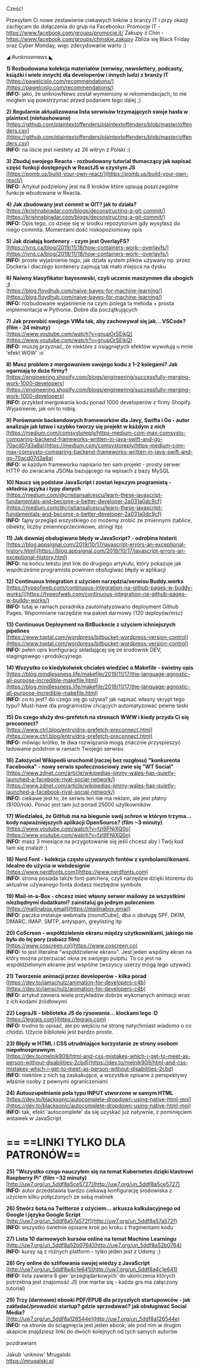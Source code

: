 Cześć!

Przesyłam Ci nowe zestawienie ciekawych linków z branży IT i przy okazji zachęcam do dołączenia do grup na Facebooku:
Promocje IT - https://www.facebook.com/groups/promocje.it/
Zakupy z Chin - https://www.facebook.com/groups/chinskie.zakupy
Zbliża się Black Friday oraz Cyber Monday, więc zdecydowanie warto :)

 

◢ #unknownews ◣


**1) Rozbudowana kolekcja materiałów (serwisy, newslettery, podcasty, książki i wiele innych) dla developerów i innych ludzi z branży IT**  
[https://pawelcislo.com/recommendations/](https://pawelcislo.com/recommendations/)  
**INFO:** jako, że unknowNews został wymieniony w rekomendacjach, to nie mogłem się powstrzymać przed podaniem tego dalej ;)  


**2) Regularnie aktualizowana lista serwisów trzymających swoje hasła w plaintext (niehashowane)**  
[https://github.com/plaintextoffenders/plaintextoffenders/blob/master/offenders.csv](https://github.com/plaintextoffenders/plaintextoffenders/blob/master/offenders.csv)  
**INFO:** na liście jest niestety aż 26 witryn z Polski :(  


**3) Zbuduj swojego Reacta - rozbudowany tutorial tłumaczący jak napisać część funkcji dostępnych w ReactJS w czystym JS**  
[https://pomb.us/build-your-own-react/](https://pomb.us/build-your-own-react/)  
**INFO:** Artykuł podzielony jest na 8 kroków które opisują poszczególne funkcje wbudowane w Reacta.  


**4) Jak zbudowany jest commit w GIT? jak to działa?**  
[https://krishnabiradar.com/blogs/deconstructing-a-git-commit/](https://krishnabiradar.com/blogs/deconstructing-a-git-commit/)  
**INFO:** Opis tego, co dzieje się w środku repozytorium gdy wysyłasz do niego commita. Momentami dość niskopoziomowy opis  


**5) Jak działają kontenery - czym jest OverlayFS?**  
[https://jvns.ca/blog/2019/11/18/how-containers-work--overlayfs/](https://jvns.ca/blog/2019/11/18/how-containers-work--overlayfs/)  
**INFO:** proste wyjaśnienie tego, jak działa system plików używany np. przez Dockera i dlaczego kontenery zajmują tak mało miejsca na dysku  


**6) Naiwny klasyfikator bayesowski, czyli uczenie maszynowe dla ubogich ;)**  
[https://blog.floydhub.com/naive-bayes-for-machine-learning/](https://blog.floydhub.com/naive-bayes-for-machine-learning/)  
**INFO:** rozbudowane wyjaśnienie na czym polega ta metoda + prosta implementacja w Pythonie. Dobre dla początkujących  


**7) Jak przerobić swojego VIMa tak, aby zachowywał się jak... VSCode? (film - 24 minuty)**  
[https://www.youtube.com/watch?v=gnupOrSEikQ](https://www.youtube.com/watch?v=gnupOrSEikQ)  
**INFO:** muszę przyznać, że niektóre z osiągniętych efektów wywołują u mnie 'efekt WOW' :o  


**8) Masz problem z mergowaniem swojego kodu z 1-2 kolegami? Jak ogarniają to duże firmy?**  
[https://engineering.shopify.com/blogs/engineering/successfully-merging-work-1000-developers](https://engineering.shopify.com/blogs/engineering/successfully-merging-work-1000-developers)  
**INFO:** przykład mergowania kodu ponad 1000 developerów z firmy Shopify. Wyjaśnienie, jak oni to robią.  


**9) Porównanie backendowych frameworków dla Javy, Swifta i Go - autor analizuje jak łatwo i szybko tworzy się projekt w każdym z nich**  
[https://medium.com/comsystoreply/https-medium-com-max-comsysto-comparing-backend-frameworks-written-in-java-swift-and-go-70acd07d3a8a](https://medium.com/comsystoreply/https-medium-com-max-comsysto-comparing-backend-frameworks-written-in-java-swift-and-go-70acd07d3a8a)  
**INFO:** w każdym frameworku napisano ten sam projekt - prosty serwer HTTP do zwracania JSONa bazującego na wpisach z bazy MySQL  


**10) Naucz się podstaw JavaScript i zostań lepszym programistą - składnia języka i typy danych**  
[https://medium.com/@cristiansalcescu/learn-these-javascript-fundamentals-and-become-a-better-developer-2a031a0dc9cf](https://medium.com/@cristiansalcescu/learn-these-javascript-fundamentals-and-become-a-better-developer-2a031a0dc9cf)  
**INFO:** fajny przegląd wszystkiego co możemy zrobić ze zmiennymi (tablice, obiekty, liczby zmiennoprzecinkowe, stringi itp)  


**11) Jak dawniej obsługiwano błędy w JavaScript? - odrobina historii**  
[https://blog.appsignal.com/2019/10/17/javascript-errors-an-exceptional-history.html](https://blog.appsignal.com/2019/10/17/javascript-errors-an-exceptional-history.html)  
**INFO:** na końcu tekstu jest link do drugiego artykułu, który pokazuje jak współcześnie programista powinien obsługiwać błędy w aplikacji  


**12) Continuous Integration z użyciem narzędzia/serwisu Buddy.works**  
[https://typeofweb.com/continuous-integration-na-github-pages-w-buddy-works/](https://typeofweb.com/continuous-integration-na-github-pages-w-buddy-works/)  
**INFO:** tutaj w ramach poradnika zautomatyzowano deployment Github Pages. Wspomniane narzędzie ma pakiet darmowy (120 deployów/msc)  


**13) Continuous Deployment na BitBuckecie z użyciem ichniejszych pipelines**  
[https://www.toptal.com/wordpress/bitbucket-wordpress-version-control](https://www.toptal.com/wordpress/bitbucket-wordpress-version-control)  
**INFO:** pełen opis konfiguracji składającej się ze środowisk DEV, stagingowego i produkcyjnego  


**14) Wszystko co kiedykolwiek chciałeś wiedzieć o Makefile - świetny opis**  
[https://blog.mindlessness.life/makefile/2019/11/17/the-language-agnostic-all-purpose-incredible-makefile.html](https://blog.mindlessness.life/makefile/2019/11/17/the-language-agnostic-all-purpose-incredible-makefile.html)  
**INFO:** co to jest? do czego się go używa? jak napisać własny skrypt tego typu? Must-have dla programistów chcących automatyzować pewne taski  


**15) Do czego służy dns-prefetch na stronach WWW i kiedy przyda Ci się preconnect?**  
[https://www.ctrl.blog/entry/dns-prefetch-preconnect.html](https://www.ctrl.blog/entry/dns-prefetch-preconnect.html)  
**INFO:** mówiąc krótko, te dwa rozwiązania mogą znacznie przyspieszyć ładowanie podstron w ramach Twojego serwisu.  


**16) Założyciel Wikipedii uruchomił (raczej bez rozgłosu) "konkurenta Facebooka" - nowy serwis społecznościowy zwie się "WT Social"**  
[https://www.zdnet.com/article/wikipedias-jimmy-wales-has-quietly-launched-a-facebook-rival-social-network/](https://www.zdnet.com/article/wikipedias-jimmy-wales-has-quietly-launched-a-facebook-rival-social-network/)  
**INFO:** ciekawe jest to, że serwis ten nie ma reklam, ale jest płatny ($100/rok). Ponoć jest tam już ponad 25000 użytkowników  


**17) Wiedziałeś, że GitHub ma na biegunie swój schron w którym trzyma... kody najważniejszych aplikacji OpenSource? (film ~3 minuty)**  
[https://www.youtube.com/watch?v=fzI9FNjXQ0o](https://www.youtube.com/watch?v=fzI9FNjXQ0o)  
**INFO:** masz 3 miesiące na przygotowanie się jeśli chcesz aby i Twój kod tam się znalazł :)  


**18) Nerd Font - kolekcja często używanych fontów z symbolami/ikonami. Idealne do użycia w webdesignie**  
[https://www.nerdfonts.com](https://www.nerdfonts.com)  
**INFO:** strona posiada także font-patchera, czyli narzędzie dzięki któremu do aktualnie używanego fonta dodasz niezbędne symbole  


**19) Mail-in-a-Box - chcesz mieć własny serwer mailowy ze wszystkimi niezbędnymi dodatkami? zainstaluj go jednym poleceniem**  
[https://mailinabox.email](https://mailinabox.email)  
**INFO:** paczka instaluje webmaila (roundCube), dba o obsługę SPF, DKIM, DMARC, IMAP, SMTP, antyspam, greylisting itp  


**20) CoScreen - współdzielenie ekranu między użytkownikami, jakiego nie było do tej pory (zobacz film)**  
[https://www.coscreen.co](https://www.coscreen.co)  
**INFO:** to jest literalne "współdzielenie ekranu". Jest jeden wspólny ekran na który można przerzucać okna ze swojego pulpitu. To co jest na współdzielonym ekranie jest wspólne (wszyscy userzy mogą tego używać).  


**21) Tworzenie animacji przez developerów - kilka porad**  
[https://dev.to/iamschulz/animation-for-developers-c4b](https://dev.to/iamschulz/animation-for-developers-c4b)  
**INFO:** artykuł zawiera wiele przykładów dobrze wykonanych animacji wraz z ich kodami źródłowymi  


**22) LegraJS - biblioteka JS do rysowania... klockami lego :D**  
[https://legrajs.com](https://legrajs.com)  
**INFO:** trudno to opisać, ale po wejściu na stronę natychmiast wiadomo o co chodzi. Użycie biblioteki jest bardzo proste.  


**23) Błędy w HTML i CSS utrudniające korzystanie ze strony osobom niepełnosprawnym**  
[https://dev.to/melnik909/html-and-css-mistakes-which-i-get-to-meet-as-person-without-disabilities-2cbd](https://dev.to/melnik909/html-and-css-mistakes-which-i-get-to-meet-as-person-without-disabilities-2cbd)  
**INFO:** niektóre z nich są zaskakujące, a wszystkie opisane z perspektywy właśnie osoby z pewnymi ograniczeniami  


**24) Autouzupełnianie pola typu INPUT stworzone w samym HTML**  
[https://dev.to/blacksonic/autocomplete-dropdown-using-native-html-moi](https://dev.to/blacksonic/autocomplete-dropdown-using-native-html-moi)  
**INFO:** tak, efekt 'autocomplete' da się uzyskać już natywnie, z pominięciem wstawek w JavaScript  


== **==LINKI TYLKO DLA PATRONÓW==**
 ==

**25) "Wszystko czego nauczyłem się na temat Kubernetes dzięki klastrowi Raspberry Pi" (film ~32 minuty)**  
[http://uw7.org/un_5ddf8a5ce5727](http://uw7.org/un_5ddf8a5ce5727)  
**INFO:** autor przedstawia bardzo ciekawą konfigurację środowiska z użyciem kilku połączonych ze sobą malinek  


**26) Stwórz bota na Twitterze z użyciem... arkusza kalkulacyjnego od Google i języka Google Script**  
[http://uw7.org/un_5ddf8a57a572f](http://uw7.org/un_5ddf8a57a572f)  
**INFO:** wszystko świetnie opisane krok po kroku z fragmentami kodu  


**27) Lista 10 darmowych kursów online na temat Machine Learningu**  
[http://uw7.org/un_5ddf8a52b0764](http://uw7.org/un_5ddf8a52b0764)  
**INFO:** kursy są z różnych platform - tylko jeden jest z Udemy ;)  


**28) Gry online do szlifowania swojej wiedzy z JavaScript**  
[http://uw7.org/un_5ddf8a4c1e641](http://uw7.org/un_5ddf8a4c1e641)  
**INFO:** lista zawiera 8 gier 'przeglądarkowych' do ukończenia których potrzebna jest znajomość JS (nie martw się - każda gra ma załączony tutorial)  


**29) Trzy (darmowe) ebooki PDF/EPUB dla przyszłych startupowców - jak zakładać/prowadzić startup? gdzie sprzedawać? jak obsługiwać Social Media?**  
[http://uw7.org/un_5ddf8a126544e](http://uw7.org/un_5ddf8a126544e)  
**INFO:** na stronie do ściągnięcia jest jeden ebook, ale pod nim w drugim akapicie znajdziesz linki do dwóch kolejnych od tych samych autorów  


 
pozdrawiam

Jakub 'unknow' Mrugalski  
https://mrugalski.pl
